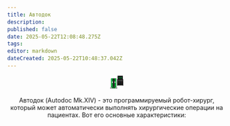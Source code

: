 ```yaml
---
title: Автодок
description: 
published: false
date: 2025-05-22T12:08:48.275Z
tags: 
editor: markdown
dateCreated: 2025-05-22T10:48:37.042Z
---
```


  <center><div class="info-item-container">
    <img src="/guides/idle.png">
    <p>Автодок (Autodoc Mk.XIV) - это программируемый робот-хирург, который может автоматически выполнять хирургические операции на пациентах. Вот его основные характеристики:</p>
  </div></center>